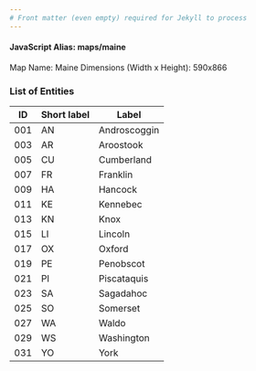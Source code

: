```yaml
---
# Front matter (even empty) required for Jekyll to process
---
```


#### JavaScript Alias: maps/maine

Map Name: Maine
Dimensions (Width x Height): 590x866





### List of Entities

ID | Short label | Label
---|---|---|
001|AN|Androscoggin
003|AR|Aroostook
005|CU|Cumberland
007|FR|Franklin
009|HA|Hancock
011|KE|Kennebec
013|KN|Knox
015|LI|Lincoln
017|OX|Oxford
019|PE|Penobscot
021|PI|Piscataquis
023|SA|Sagadahoc
025|SO|Somerset
027|WA|Waldo
029|WS|Washington
031|YO|York

